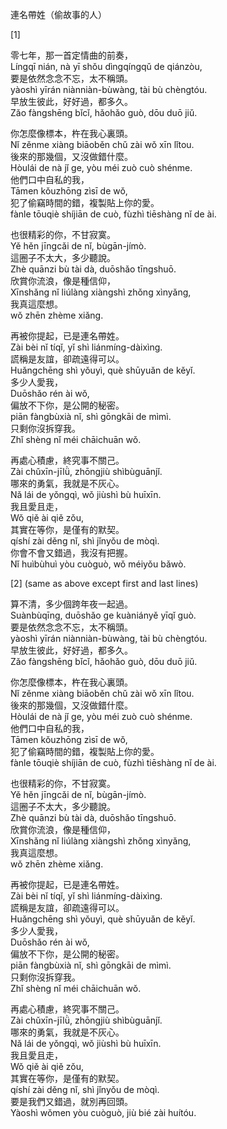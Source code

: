 連名帶姓（偷故事的人）

[1]

零七年，那一首定情曲的前奏，  
Língqī nián, nà yī shǒu dìngqíngqǔ de qiánzòu,  
要是依然念念不忘，太不稱頭。  
yàoshì yīrán niànniàn-bùwàng, tài bù chèngtóu.   
早放生彼此，好好過，都多久。  
Zǎo fàngshēng bǐcǐ, hǎohǎo guò, dōu duō jiǔ.   

你怎麼像標本，杵在我心裏頭。  
Nǐ zěnme xiàng biāoběn chǔ zài wǒ xīn lǐtou.  
後來的那幾個，又沒做錯什麼。  
Hòulái de nà jǐ ge, yòu méi zuò cuò shénme.  
他們口中自私的我，  
Tāmen kǒuzhōng zìsī de wǒ,  
犯了偷竊時間的錯，複製貼上你的愛。  
fànle tōuqiè shíjiān de cuò, fùzhì tiēshàng nǐ de ài.  

也很精彩的你，不甘寂寞。  
Yě hěn jīngcǎi de nǐ, bùgān-jímò.  
這圈子不太大，多少聽說。  
Zhè quānzi bù tài dà, duōshǎo tīngshuō.  
欣賞你流浪，像是種信仰，  
Xīnshǎng nǐ liúlàng xiàngshì zhǒng xìnyǎng,  
我真這麼想。  
wǒ zhēn zhème xiǎng.  

再被你提起，已是連名帶姓。  
Zài bèi nǐ tíqǐ, yǐ shì liánmíng-dàixìng.  
謊稱是友誼，卻疏遠得可以。  
Huǎngchēng shì yǒuyì, què shūyuǎn de kěyǐ.  
多少人愛我，  
Duōshǎo rén ài wǒ,  
偏放不下你，是公開的秘密。  
piān fàngbùxià nǐ, shì gōngkāi de mìmì.   
只剩你沒拆穿我。  
Zhǐ shèng nǐ méi chāichuān wǒ.  

再處心積慮，終究事不關己。  
Zài chǔxīn-jīlǜ, zhōngjiù shìbùguānjǐ.  
哪來的勇氣，我就是不灰心。  
Nǎ lái de yǒngqì, wǒ jiùshì bù huīxīn.  
我且愛且走，  
Wǒ qiě ài qiě zǒu,   
其實在等你，是僅有的默契。  
qíshí zài děng nǐ, shì jǐnyǒu de mòqì.  
你會不會又錯過，我沒有把握。  
Nǐ huìbùhuì yòu cuòguò, wǒ méiyǒu bǎwò.  

[2]  (same as above except first and last lines)

算不清，多少個跨年夜一起過。  
Suànbùqīng, duōshǎo ge kuàniányě yīqǐ guò.  
要是依然念念不忘，太不稱頭。  
yàoshì yīrán niànniàn-bùwàng, tài bù chèngtóu.  
早放生彼此，好好過，都多久。  
Zǎo fàngshēng bǐcǐ, hǎohǎo guò, dōu duō jiǔ.  

你怎麼像標本，杵在我心裏頭。  
Nǐ zěnme xiàng biāoběn chǔ zài wǒ xīn lǐtou.  
後來的那幾個，又沒做錯什麼。  
Hòulái de nà jǐ ge, yòu méi zuò cuò shénme.  
他們口中自私的我，  
Tāmen kǒuzhōng zìsī de wǒ,  
犯了偷竊時間的錯，複製貼上你的愛。  
fànle tōuqiè shíjiān de cuò, fùzhì tiēshàng nǐ de ài.  

也很精彩的你，不甘寂寞。  
Yě hěn jīngcǎi de nǐ, bùgān-jímò.  
這圈子不太大，多少聽說。  
Zhè quānzi bù tài dà, duōshǎo tīngshuō.  
欣賞你流浪，像是種信仰，  
Xīnshǎng nǐ liúlàng xiàngshì zhǒng xìnyǎng,  
我真這麼想。  
wǒ zhēn zhème xiǎng.  

再被你提起，已是連名帶姓。  
Zài bèi nǐ tíqǐ, yǐ shì liánmíng-dàixìng.  
謊稱是友誼，卻疏遠得可以。  
Huǎngchēng shì yǒuyì, què shūyuǎn de kěyǐ.  
多少人愛我，  
Duōshǎo rén ài wǒ,  
偏放不下你，是公開的秘密。  
piān fàngbùxià nǐ, shì gōngkāi de mìmì.  
只剩你沒拆穿我。  
Zhǐ shèng nǐ méi chāichuān wǒ.  

再處心積慮，終究事不關己。  
Zài chǔxīn-jīlǜ, zhōngjiù shìbùguānjǐ.  
哪來的勇氣，我就是不灰心。  
Nǎ lái de yǒngqì, wǒ jiùshì bù huīxīn.  
我且愛且走，  
Wǒ qiě ài qiě zǒu,  
其實在等你，是僅有的默契。  
qíshí zài děng nǐ, shì jǐnyǒu de mòqì.  
要是我們又錯過，就別再回頭。  
Yàoshì wǒmen yòu cuòguò, jiù bié zài huítóu.  
